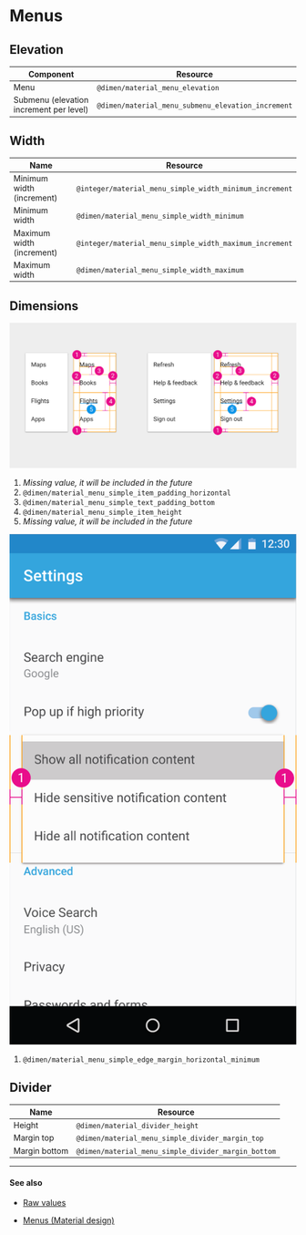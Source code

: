 # Menus

## Elevation

| Component | Resource |
| --------- | -------- |
| Menu                                    | `@dimen/material_menu_elevation`                   |
| Submenu (elevation increment per level) | `@dimen/material_menu_submenu_elevation_increment` |


## Width

| Name | Resource |
| ---- | -------- |
| Minimum width (increment) | `@integer/material_menu_simple_width_minimum_increment` |
| Minimum width             | `@dimen/material_menu_simple_width_minimum`             |
| Maximum width (increment) | `@integer/material_menu_simple_width_maximum_increment` |
| Maximum width             | `@dimen/material_menu_simple_width_maximum`             |


## Dimensions

<img class="large-figure" src="../../images/components_menu_simple_dimension.png" alt="Simple menu dimensions"/>

1. *Missing value, it will be included in the future*
2. `@dimen/material_menu_simple_item_padding_horizontal`
3. `@dimen/material_menu_simple_text_padding_bottom`
4. `@dimen/material_menu_simple_item_height`
5. *Missing value, it will be included in the future*

<img class="figure" src="../../images/components_menu_simple_edge.png" alt="Simple menu edge"/>

1. `@dimen/material_menu_simple_edge_margin_horizontal_minimum`


## Divider

| Name | Resource |
| ---- | -------- |
| Height        | `@dimen/material_divider_height`                    |
| Margin top    | `@dimen/material_menu_simple_divider_margin_top`    |
| Margin bottom | `@dimen/material_menu_simple_divider_margin_bottom` |


---

#### See also

- [Raw values](https://github.com/AoDevBlue/MaterialValues/blob/master/material-values/src/main/res-component/values/menu.xml)

- [Menus (Material design)](https://material.google.com/components/menus.html)

